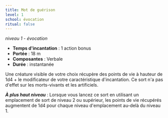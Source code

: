 ```yaml
---
title: Mot de guérison
level: 1
school: évocation
ritual: false
---
```

*niveau 1 - évocation*

- **Temps d'incantation** : 1 action bonus
- **Portée** : 18 m
- **Composantes** : Verbale
- **Durée** : instantanée

Une créature visible de votre choix récupère des points de vie à hauteur de 1d4 + le modificateur de votre caractéristique d'incantation. Ce sort n'a pas d'effet sur les morts-vivants et les artificiels.

***À plus haut niveau*** : Lorsque vous lancez ce sort en utilisant un emplacement de sort de niveau 2 ou supérieur, les points de vie récupérés augmentent de 1d4 pour chaque niveau d'emplacement au-delà du niveau 1.